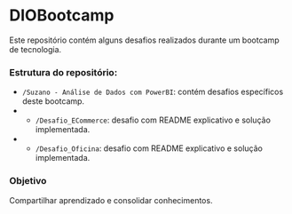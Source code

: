 # DIOBootcamp

Este repositório contém alguns desafios realizados durante um bootcamp de tecnologia.

### Estrutura do repositório:
- `/Suzano - Análise de Dados com PowerBI`: contém desafios específicos deste bootcamp.
- - `/Desafio_ECommerce`: desafio com README explicativo e solução implementada.
- - `/Desafio_Oficina`: desafio com README explicativo e solução implementada.

### Objetivo
Compartilhar aprendizado e consolidar conhecimentos.
